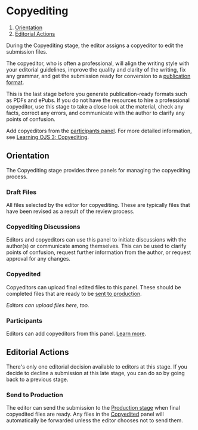# Copyediting

1. [Orientation](copyediting#orientation)
2. [Editorial Actions](copyediting#editorial-actions)

During the Copyediting stage, the editor assigns a copyeditor to edit the submission files.

The copyeditor, who is often a professional, will align the writing style with your editorial guidelines, improve the quality and clarity of the writing, fix any grammar, and get the submission ready for conversion to a [publication format](production).

This is the last stage before you generate publication-ready formats such as PDFs and ePubs. If you do not have the resources to hire a professional copyeditor, use this stage to take a close look at the material, check any facts, correct any errors, and communicate with the author to clarify any points of confusion.

Add copyeditors from the [participants panel](../editorial-workflow#participants).
For more detailed information, see [Learning OJS 3: Copyediting](https://docs.pkp.sfu.ca/learning-ojs/en/editorial-workflow#copyediting).

## <a name="orientation"></a>Orientation

The Copyediting stage provides three panels for managing the copyediting process.

### <a name="draft-files"></a>Draft Files

All files selected by the editor for copyediting. These are typically files that have been revised as a result of the review process.

### <a name="copyediting-discussions"></a>Copyediting Discussions

Editors and copyeditors can use this panel to initiate discussions with the author(s) or communicate among themselves. This can be used to clarify points of confusion, request further information from the author, or request approval for any changes.

### <a name="copyedited"></a>Copyedited

Copyeditors can upload final edited files to this panel. These should be completed files that are ready to be [sent to production](copyediting#editorial-actions).

*Editors can upload files here, too.*

### <a name="participants"></a>Participants

Editors can add copyeditors from this panel. [Learn more](../editorial-workflow#participants).

## <a name="editorial-actions"></a>Editorial Actions

There's only one editorial decision available to editors at this stage. If you decide to decline a submission at this late stage, you can do so by going back to a previous stage.

### <a name="production"></a>Send to Production

The editor can send the submission to the [Production stage](production) when final copyedited files are ready. Any files in the [Copyedited](copyediting#copyedited) panel will automatically be forwarded unless the editor chooses not to send them.
